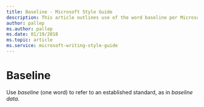 ```yaml
---
title: Baseline - Microsoft Style Guide
description: This article outlines use of the word baseline per Microsoft style guidelines.
author: pallep
ms.author: pallep
ms.date: 01/19/2018
ms.topic: article
ms.service: microsoft-writing-style-guide
---
```


# Baseline

Use *baseline* (one word) to refer to an established standard, as in *baseline data*.
